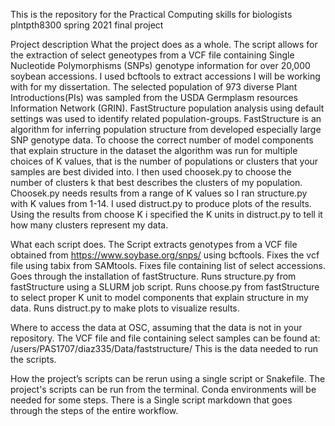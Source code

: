 This is the repository for the Practical Computing skills for biologists plntpth8300 spring 2021 final project 

Project description
  What the project does as a whole.
  The script allows for the extraction of select geneotypes from a VCF file containing Single Nucleotide Polymorphisms (SNPs) genotype information for over 20,000
  soybean accessions. I used bcftools to extract accessions I will be working with for my dissertation. The selected population of 973 diverse Plant
  Introductions(PIs) was sampled from the USDA Germplasm resources Information Network (GRIN). FastStructure  population analysis using default settings was used to
  identify related population-groups. FastStructure is an algorithm for inferring population structure from developed especially large SNP genotype data. To choose
  the correct number of model components that explain structure in the dataset the algorithm was run for multiple choices of K values, that is the number of
  populations or clusters that your samples are best divided into. I then used choosek.py to choose the number of clusters k that best describes the clusters of my
  population. Choosek.py needs results from a range of K values so I ran structure.py with K values from 1-14. I used distruct.py to produce plots of the results.
  Using the results from choose K i specified the K units in distruct.py to tell it how many clusters represent my data.

  
What each script does.
  The Script extracts genotypes from a VCF file obtained from https://www.soybase.org/snps/ using bcftools. 
  Fixes the vcf file using tabix from SAMtools. 
  Fixes file containing list of select accessions. 
  Goes through the installation of fastStructure. 
  Runs structure.py from fastStructure using a SLURM job script. 
  Runs choose.py from fastStructure to select proper K unit to model components that explain structure in my data. 
  Runs distruct.py to make plots to visualize results. 


Where to access the data at OSC, assuming that the data is not in your repository.
  The VCF file and file containing select samples can be found at: /users/PAS1707/diaz335/Data/faststructure/
  This is the data needed to run the scripts.


How the project’s scripts can be rerun using a single script or Snakefile.
  The project's scripts can be run from the terminal. Conda environments will be needed for some steps. There is a Single script markdown that goes through the
  steps of the entire workflow.  


